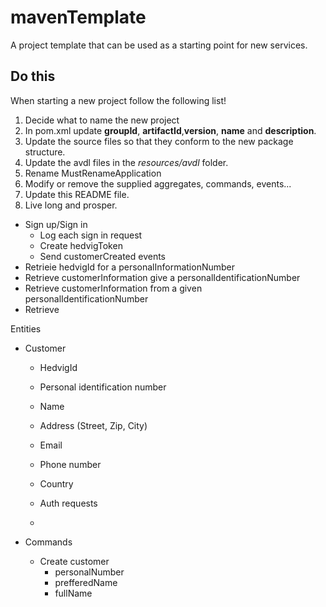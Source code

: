 # mavenTemplate
A project template that can be used as a starting point for new services.


## Do this

When starting a new project follow the following list!

1. Decide what to name the new project
2. In pom.xml update __groupId__, __artifactId__,__version__, __name__ and __description__.
3. Update the source files so that they conform to the new package structure.
4. Update the avdl files in the  _resources/avdl_ folder.
4. Rename MustRenameApplication
5. Modify or remove the supplied aggregates, commands, events...
7. Update this README file.
6. Live long and prosper.



- Sign up/Sign in
  - Log each sign in request
  - Create hedvigToken
  - Send customerCreated events
- Retrieie hedvigId for a personalInformationNumber
- Retrieve customerInformation give a personalIdentificationNumber
- Retrieve customerInformation from a given personalIdentificationNumber
- Retrieve


Entities
 - Customer
   - HedvigId
   - Personal identification number
   - Name
   - Address (Street, Zip, City)
   - Email
   - Phone number
   - Country

   - Auth requests
   -

 - Commands
   - Create customer
     - personalNumber
     - prefferedName
     - fullName